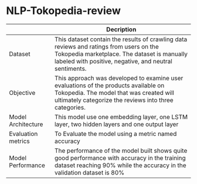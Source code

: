 # NLP-Tokopedia-review

|  | Decription |
| ------ | ------ |
| Dataset | This dataset contain the results of crawling data reviews and ratings from users on the Tokopedia marketplace. The dataset is manually labeled with positive, negative, and neutral sentiments.|
| Objective | This approach was developed to examine user evaluations of the products available on Tokopedia. The model that was created will ultimately categorize the reviews into three categories.|
| Model Architecture | This model use one embedding layer, one LSTM layer, two hidden layers and one output layer |
| Evaluation metrics | To Evaluate the model using a metric named accuracy |
| Model Performance | The performance of the model built shows quite good performance with accuracy in the training dataset reaching 90% while the accuracy in the validation dataset is 80% |
